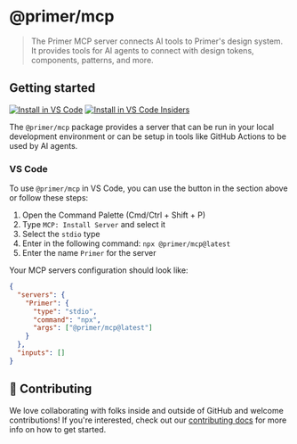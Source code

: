 # @primer/mcp

> The Primer MCP server connects AI tools to Primer's design system. It provides
> tools for AI agents to connect with design tokens, components, patterns, and
> more.

## Getting started

[![Install in VS Code](https://img.shields.io/badge/VS_Code-Install_Server-0098FF?style=flat-square&logo=visualstudiocode&logoColor=white)](https://insiders.vscode.dev/redirect/mcp/install?name=Primer&config=%7B%22type%22%3A%22stdio%22%2C%22command%22%3A%22npx%22%2C%22args%22%3A%5B%22%40primer%2Fmcp%40latest%22%5D%7D) [![Install in VS Code Insiders](https://img.shields.io/badge/VS_Code_Insiders-Install_Server-24bfa5?style=flat-square&logo=visualstudiocode&logoColor=white)](https://insiders.vscode.dev/redirect/mcp/install?name=Primer&config=%7B%22type%22%3A%22stdio%22%2C%22command%22%3A%22npx%22%2C%22args%22%3A%5B%22%40primer%2Fmcp%40latest%22%5D%7D&quality=insiders)

The `@primer/mcp` package provides a server that can be run in your local
development environment or can be setup in tools like GitHub Actions to be used
by AI agents.

### VS Code

To use `@primer/mcp` in VS Code, you can use the button in the section above or
follow these steps:

1. Open the Command Palette (Cmd/Ctrl + Shift + P)
2. Type `MCP: Install Server` and select it
3. Select the `stdio` type
4. Enter in the following command: `npx @primer/mcp@latest`
5. Enter the name `Primer` for the server

Your MCP servers configuration should look like:

```json
{
  "servers": {
    "Primer": {
      "type": "stdio",
      "command": "npx",
      "args": ["@primer/mcp@latest"]
    }
  },
  "inputs": []
}
```

## 🙌 Contributing

We love collaborating with folks inside and outside of GitHub and welcome contributions! If you're interested, check out our [contributing docs](contributor-docs/CONTRIBUTING.md) for more info on how to get started.
